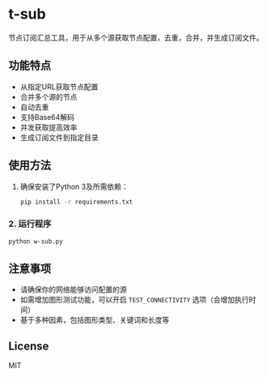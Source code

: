 # t-sub

节点订阅汇总工具，用于从多个源获取节点配置，去重，合并，并生成订阅文件。

## 功能特点

- 从指定URL获取节点配置
- 合并多个源的节点
- 自动去重
- 支持Base64解码
- 并发获取提高效率
- 生成订阅文件到指定目录

## 使用方法

1. 确保安装了Python 3及所需依赖：
   ```bash
   pip install -r requirements.txt
   ```

### 2. 运行程序

```bash
python w-sub.py
```

## 注意事项

- 请确保你的网络能够访问配置的源
- 如需增加图形测试功能，可以开启 `TEST_CONNECTIVITY` 选项（会增加执行时间）
- 基于多种因素，包括图形类型、关键词和长度等

## License


MIT


